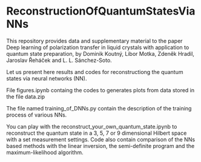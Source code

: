 # ReconstructionOfQuantumStatesViaNNs

This repository provides data and supplementary material to the paper Deep learning of polarization transfer in liquid crystals with application to quantum state preparation, by Dominik Koutný, Libor Motka, Zdeněk Hradil, Jaroslav Řeháček and L. L. Sánchez-Soto.


Let us present here results and codes for reconstructiong the quantum states via neural networks (NN).

File figures.ipynb containg the codes to generates plots from data stored in the file data.zip

The file named training_of_DNNs.py contain the description of the training process of various NNs. 

You can play with the reconstruct_your_own_quantum_state.ipynb to reconstruct the quantum state in a 3, 5, 7 or 9 dimensional Hilbert space with a set measurement settings. Code also contain comparison of the NNs based methods with the linear inversion, the semi-definite program and the maximum-likelihood algorithm.
